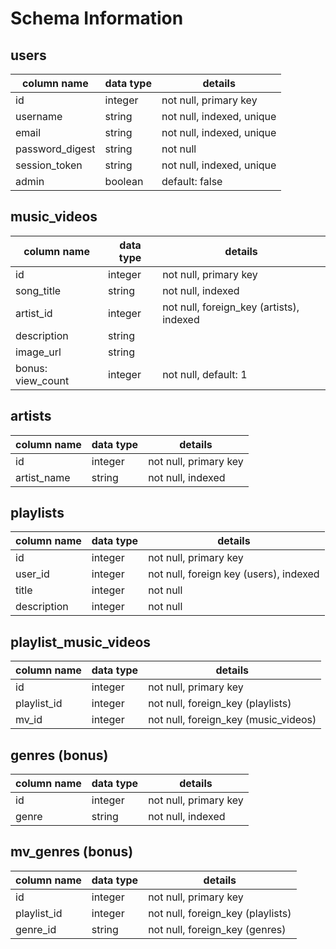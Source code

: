 # Schema Information

## users
column name         | data type |  details
--------------------|-----------|---------------------------
id	                |  integer	| not null, primary key
username            |  string	  | not null, indexed, unique
email               |  string	  | not null, indexed, unique
password_digest     |	 string	  | not null
session_token	      |  string	  | not null, indexed, unique
admin               |  boolean  | default: false

## music_videos
column name         | data type |	 details
--------------------|-----------|---------------------------
id	                | integer	  | not null, primary key
song_title          | string	  | not null, indexed
artist_id           | integer   | not null, foreign_key (artists), indexed
description         | string    |
image_url           | string    |
bonus: view_count   | integer	  | not null, default: 1

## artists
column name         | data type |	 details
--------------------|-----------|---------------------------
id	                | integer	  | not null, primary key
artist_name         | string	  | not null, indexed

## playlists
column name     | data type |	 details
----------------|-----------|---------------------------
id	            | integer	  | not null, primary key
user_id         | integer   | not null, foreign key (users), indexed
title           | integer	  | not null
description     | integer	  | not null

## playlist_music_videos
column name     | data type |	 details
----------------|-----------|---------------------------
id	            | integer	  | not null, primary key
playlist_id     | integer	  | not null, foreign_key (playlists)
mv_id           | integer	  | not null, foreign_key (music_videos)

## genres (bonus)
column name     | data type |	 details
----------------|-----------|---------------------------
id	            | integer   |	not null, primary key
genre           | string    | not null, indexed

## mv_genres (bonus)
column name     | data type |	 details
----------------|-----------|---------------------------
id	            | integer   |	not null, primary key
playlist_id     | integer	  | not null, foreign_key (playlists)
genre_id        | string    | not null, foreign_key (genres)
